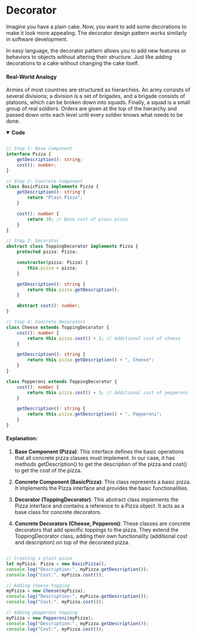 # Decorator

Imagine you have a plain cake. Now, you want to add some decorations to make it look more appealing. The decorator design pattern works similarly in software development.

In easy language, the decorator pattern allows you to add new features or behaviors to objects without altering their structure. Just like adding decorations to a cake without changing the cake itself.

#### Real-World Analogy

Armies of most countries are structured as hierarchies. An army consists of several divisions; a division is a set of brigades, and a brigade consists of platoons, which can be broken down into squads. Finally, a squad is a small group of real soldiers. Orders are given at the top of the hierarchy and passed down onto each level until every soldier knows what needs to be done.

<details open>
<summary><b>Code</b></summary>

```typescript

// Step 1: Base Component
interface Pizza {
    getDescription(): string;
    cost(): number;
}

// Step 2: Concrete Component
class BasicPizza implements Pizza {
    getDescription(): string {
        return "Plain Pizza";
    }

    cost(): number {
        return 10; // Base cost of plain pizza
    }
}

// Step 3: Decorator
abstract class ToppingDecorator implements Pizza {
    protected pizza: Pizza;

    constructor(pizza: Pizza) {
        this.pizza = pizza;
    }

    getDescription(): string {
        return this.pizza.getDescription();
    }

    abstract cost(): number;
}

// Step 4: Concrete Decorators
class Cheese extends ToppingDecorator {
    cost(): number {
        return this.pizza.cost() + 2; // Additional cost of cheese
    }

    getDescription(): string {
        return this.pizza.getDescription() + ", Cheese";
    }
}

class Pepperoni extends ToppingDecorator {
    cost(): number {
        return this.pizza.cost() + 3; // Additional cost of pepperoni
    }

    getDescription(): string {
        return this.pizza.getDescription() + ", Pepperoni";
    }
}

```

#### Explanation:

1. **Base Component (Pizza)**: This interface defines the basic operations that all concrete pizza classes must implement. In our case, it has methods getDescription() to get the description of the pizza and cost() to get the cost of the pizza.

2. **Concrete Component (BasicPizza)**: This class represents a basic pizza. It implements the Pizza interface and provides the basic functionalities.

3. **Decorator (ToppingDecorator)**: This abstract class implements the Pizza interface and contains a reference to a Pizza object. It acts as a base class for concrete decorators.

4. **Concrete Decorators (Cheese, Pepperoni)**: These classes are concrete decorators that add specific toppings to the pizza. They extend the ToppingDecorator class, adding their own functionality (additional cost and description) on top of the decorated pizza.


```typescript

// Creating a plain pizza
let myPizza: Pizza = new BasicPizza();
console.log("Description:", myPizza.getDescription());
console.log("Cost:", myPizza.cost());

// Adding cheese topping
myPizza = new Cheese(myPizza);
console.log("Description:", myPizza.getDescription());
console.log("Cost:", myPizza.cost());

// Adding pepperoni topping
myPizza = new Pepperoni(myPizza);
console.log("Description:", myPizza.getDescription());
console.log("Cost:", myPizza.cost());

```

</details>

